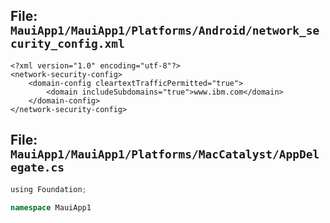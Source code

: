 
## File: `MauiApp1/MauiApp1/Platforms/Android/network_security_config.xml`

```plaintext
﻿<?xml version="1.0" encoding="utf-8"?>
<network-security-config>
	<domain-config cleartextTrafficPermitted="true">
		<domain includeSubdomains="true">www.ibm.com</domain>
	</domain-config>
</network-security-config>
```

## File: `MauiApp1/MauiApp1/Platforms/MacCatalyst/AppDelegate.cs`

```csharp
﻿using Foundation;

namespace MauiApp1

